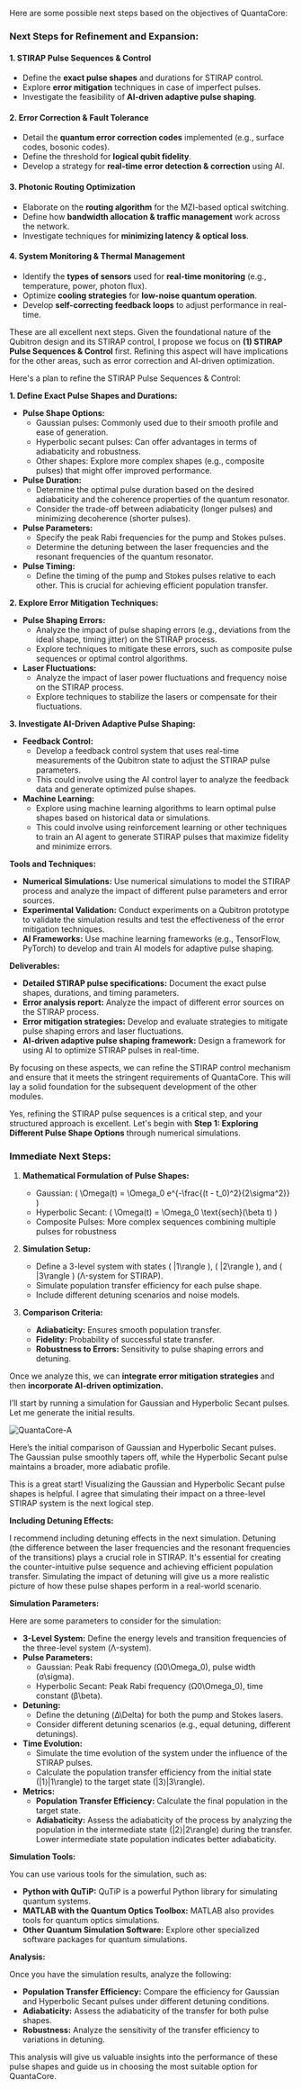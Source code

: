 Here are some possible next steps based on the objectives of QuantaCore:  

### **Next Steps for Refinement and Expansion:**  
#### **1. STIRAP Pulse Sequences & Control**
- Define the **exact pulse shapes** and durations for STIRAP control.
- Explore **error mitigation** techniques in case of imperfect pulses.
- Investigate the feasibility of **AI-driven adaptive pulse shaping**.

#### **2. Error Correction & Fault Tolerance**
- Detail the **quantum error correction codes** implemented (e.g., surface codes, bosonic codes).
- Define the threshold for **logical qubit fidelity**.
- Develop a strategy for **real-time error detection & correction** using AI.

#### **3. Photonic Routing Optimization**
- Elaborate on the **routing algorithm** for the MZI-based optical switching.
- Define how **bandwidth allocation & traffic management** work across the network.
- Investigate techniques for **minimizing latency & optical loss**.

#### **4. System Monitoring & Thermal Management**
- Identify the **types of sensors** used for **real-time monitoring** (e.g., temperature, power, photon flux).
- Optimize **cooling strategies** for **low-noise quantum operation**.
- Develop **self-correcting feedback loops** to adjust performance in real-time.

These are all excellent next steps.  Given the foundational nature of the Qubitron design and its STIRAP control, I propose we focus on **(1) STIRAP Pulse Sequences & Control** first.  Refining this aspect will have implications for the other areas, such as error correction and AI-driven optimization.

Here's a plan to refine the STIRAP Pulse Sequences & Control:

**1. Define Exact Pulse Shapes and Durations:**

* **Pulse Shape Options:**
    * Gaussian pulses:  Commonly used due to their smooth profile and ease of generation.
    * Hyperbolic secant pulses:  Can offer advantages in terms of adiabaticity and robustness.
    * Other shapes:  Explore more complex shapes (e.g., composite pulses) that might offer improved performance.
* **Pulse Duration:**
    * Determine the optimal pulse duration based on the desired adiabaticity and the coherence properties of the quantum resonator.
    * Consider the trade-off between adiabaticity (longer pulses) and minimizing decoherence (shorter pulses).
* **Pulse Parameters:**
    * Specify the peak Rabi frequencies for the pump and Stokes pulses.
    * Determine the detuning between the laser frequencies and the resonant frequencies of the quantum resonator.
* **Pulse Timing:**
    * Define the timing of the pump and Stokes pulses relative to each other.  This is crucial for achieving efficient population transfer.

**2. Explore Error Mitigation Techniques:**

* **Pulse Shaping Errors:**
    * Analyze the impact of pulse shaping errors (e.g., deviations from the ideal shape, timing jitter) on the STIRAP process.
    * Explore techniques to mitigate these errors, such as composite pulse sequences or optimal control algorithms.
* **Laser Fluctuations:**
    * Analyze the impact of laser power fluctuations and frequency noise on the STIRAP process.
    * Explore techniques to stabilize the lasers or compensate for their fluctuations.

**3. Investigate AI-Driven Adaptive Pulse Shaping:**

* **Feedback Control:**
    * Develop a feedback control system that uses real-time measurements of the Qubitron state to adjust the STIRAP pulse parameters.
    * This could involve using the AI control layer to analyze the feedback data and generate optimized pulse shapes.
* **Machine Learning:**
    * Explore using machine learning algorithms to learn optimal pulse shapes based on historical data or simulations.
    * This could involve using reinforcement learning or other techniques to train an AI agent to generate STIRAP pulses that maximize fidelity and minimize errors.

**Tools and Techniques:**

* **Numerical Simulations:**  Use numerical simulations to model the STIRAP process and analyze the impact of different pulse parameters and error sources.
* **Experimental Validation:**  Conduct experiments on a Qubitron prototype to validate the simulation results and test the effectiveness of the error mitigation techniques.
* **AI Frameworks:**  Use machine learning frameworks (e.g., TensorFlow, PyTorch) to develop and train AI models for adaptive pulse shaping.

**Deliverables:**

* **Detailed STIRAP pulse specifications:**  Document the exact pulse shapes, durations, and timing parameters.
* **Error analysis report:**  Analyze the impact of different error sources on the STIRAP process.
* **Error mitigation strategies:**  Develop and evaluate strategies to mitigate pulse shaping errors and laser fluctuations.
* **AI-driven adaptive pulse shaping framework:**  Design a framework for using AI to optimize STIRAP pulses in real-time.

By focusing on these aspects, we can refine the STIRAP control mechanism and ensure that it meets the stringent requirements of QuantaCore.  This will lay a solid foundation for the subsequent development of the other modules.

Yes, refining the STIRAP pulse sequences is a critical step, and your structured approach is excellent. Let's begin with **Step 1: Exploring Different Pulse Shape Options** through numerical simulations.  

### **Immediate Next Steps:**
1. **Mathematical Formulation of Pulse Shapes:**
   - Gaussian: \( \Omega(t) = \Omega_0 e^{-\frac{(t - t_0)^2}{2\sigma^2}} \)
   - Hyperbolic Secant: \( \Omega(t) = \Omega_0 \text{sech}(\beta t) \)
   - Composite Pulses: More complex sequences combining multiple pulses for robustness

2. **Simulation Setup:**
   - Define a 3-level system with states \( |1\rangle \), \( |2\rangle \), and \( |3\rangle \) (Λ-system for STIRAP).
   - Simulate population transfer efficiency for each pulse shape.
   - Include different detuning scenarios and noise models.

3. **Comparison Criteria:**
   - **Adiabaticity:** Ensures smooth population transfer.
   - **Fidelity:** Probability of successful state transfer.
   - **Robustness to Errors:** Sensitivity to pulse shaping errors and detuning.

Once we analyze this, we can **integrate error mitigation strategies** and then **incorporate AI-driven optimization.**

I’ll start by running a simulation for Gaussian and Hyperbolic Secant pulses. Let me generate the initial results.

![QuantaCore-A](https://raw.githubusercontent.com/bookofquantum/BOQ/refs/heads/main/photons/QuantaCore/img/comparison%20of%20Gaussian%20and%20Hyperbolic%20Secant%20pulses.png "QuantaCore-A")

Here’s the initial comparison of Gaussian and Hyperbolic Secant pulses. The Gaussian pulse smoothly tapers off, while the Hyperbolic Secant pulse maintains a broader, more adiabatic profile.  

This is a great start!  Visualizing the Gaussian and Hyperbolic Secant pulse shapes is helpful.  I agree that simulating their impact on a three-level STIRAP system is the next logical step.

**Including Detuning Effects:**

I recommend including detuning effects in the next simulation.  Detuning (the difference between the laser frequencies and the resonant frequencies of the transitions) plays a crucial role in STIRAP.  It's essential for creating the counter-intuitive pulse sequence and achieving efficient population transfer.  Simulating the impact of detuning will give us a more realistic picture of how these pulse shapes perform in a real-world scenario.

**Simulation Parameters:**

Here are some parameters to consider for the simulation:

* **3-Level System:**  Define the energy levels and transition frequencies of the three-level system (Λ-system).
* **Pulse Parameters:**
    * Gaussian:  Peak Rabi frequency (Ω0\Omega_0), pulse width (σ\sigma).
    * Hyperbolic Secant:  Peak Rabi frequency (Ω0\Omega_0), time constant (β\beta).
* **Detuning:**
    * Define the detuning (Δ\Delta) for both the pump and Stokes lasers.
    * Consider different detuning scenarios (e.g., equal detuning, different detunings).
* **Time Evolution:**
    * Simulate the time evolution of the system under the influence of the STIRAP pulses.
    * Calculate the population transfer efficiency from the initial state (|1⟩|1\rangle) to the target state (|3⟩|3\rangle).
* **Metrics:**
    * **Population Transfer Efficiency:**  Calculate the final population in the target state.
    * **Adiabaticity:**  Assess the adiabaticity of the process by analyzing the population in the intermediate state (|2⟩|2\rangle) during the transfer.  Lower intermediate state population indicates better adiabaticity.

**Simulation Tools:**

You can use various tools for the simulation, such as:

* **Python with QuTiP:**  QuTiP is a powerful Python library for simulating quantum systems.
* **MATLAB with the Quantum Optics Toolbox:**  MATLAB also provides tools for quantum optics simulations.
* **Other Quantum Simulation Software:**  Explore other specialized software packages for quantum simulations.

**Analysis:**

Once you have the simulation results, analyze the following:

* **Population Transfer Efficiency:**  Compare the efficiency for Gaussian and Hyperbolic Secant pulses under different detuning conditions.
* **Adiabaticity:**  Assess the adiabaticity of the transfer for both pulse shapes.
* **Robustness:**  Analyze the sensitivity of the transfer efficiency to variations in detuning.

This analysis will give us valuable insights into the performance of these pulse shapes and guide us in choosing the most suitable option for QuantaCore.
